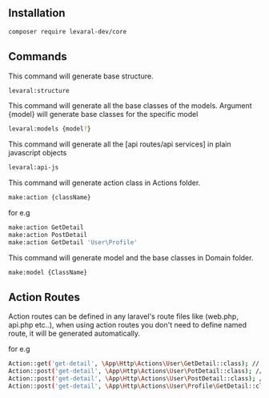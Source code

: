 ## Installation


```bash
composer require levaral-dev/core
```

## Commands

This command will generate base structure.

```bash
levaral:structure
```

This command will generate all the base classes of the models. Argument {model} will generate base classes for the 
specific model 

```bash
levaral:models {model?}
```

This command will generate all the [api routes/api services] in plain javascript objects

```bash
levaral:api-js
```
This command will generate action class in Actions folder.

```bash
make:action {className}
```
for e.g
```bash
make:action GetDetail
make:action PostDetail
make:action GetDetail 'User\Profile'
```

This command will generate model and the base classes in Domain folder.

```bash
make:model {ClassName}
```

## Action Routes

Action routes can be defined in any laravel's route files like (web.php, api.php etc..), when using
action routes you don't need to define named route, it will be generated automatically.

for e.g

```bash
Action::get('get-detail', \App\Http\Actions\User\GetDetail::class); // route name User:GetDetail
Action::post('get-detail', \App\Http\Actions\User\PotDetail::class); // route name User:PostDetail
Action::post('get-detail', \App\Http\Actions\User\PostDetail::class); // route name User:PostDetail
Action::post('get-detail', \App\Http\Actions\User\Profile\GetDetail::class); // route name User:Profile:PostDetail
```

